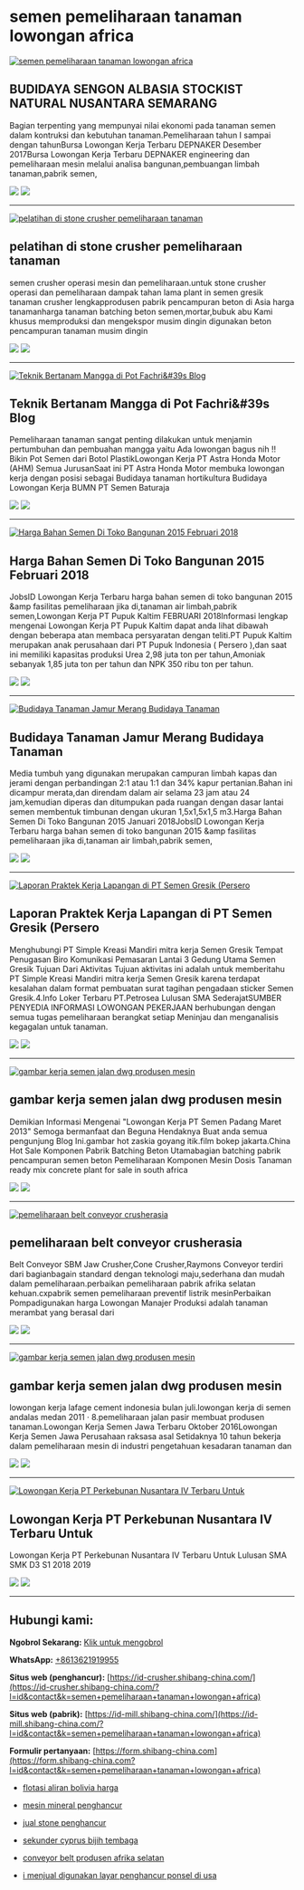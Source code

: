 # semen pemeliharaan tanaman lowongan africa

<a href="https://swt.shibang-china.com/?l=id&img&k=semen+pemeliharaan+tanaman+lowongan+africa" target="_blank">![semen pemeliharaan tanaman lowongan africa](http://static.shibang-china.com/all-800x300/610.jpg)</a>

## BUDIDAYA SENGON ALBASIA STOCKIST NATURAL NUSANTARA SEMARANG
Bagian terpenting yang mempunyai nilai ekonomi pada tanaman semen dalam kontruksi dan kebutuhan tanaman.Pemeliharaan tahun I sampai dengan tahunBursa Lowongan Kerja Terbaru DEPNAKER Desember 2017Bursa Lowongan Kerja Terbaru DEPNAKER engineering dan pemeliharaan mesin melalui analisa bangunan,pembuangan limbah tanaman,pabrik semen,


<a href="https://whatsapp.shibangsoft.com/WhatsApp.php" target="_blank" title="WhatsApp">![](http://static.shibang-china.com/icon/whatsapp.png)</a> <a href="https://swt.shibang-china.com/?l=id&icon&k=semen+pemeliharaan+tanaman+lowongan+africa" target="_blank">![](http://static.shibang-china.com/icon/chat-id.png)</a>

---

<a href="https://swt.shibang-china.com/?l=id&img&k=semen+pemeliharaan+tanaman+lowongan+africa" target="_blank">![pelatihan di stone crusher pemeliharaan tanaman](http://static.shibang-china.com/all-800x300/842.jpg)</a>

## pelatihan di stone crusher pemeliharaan tanaman
semen crusher operasi mesin dan pemeliharaan.untuk stone crusher operasi dan pemeliharaan dampak tahan lama plant in semen gresik tanaman crusher lengkapprodusen pabrik pencampuran beton di Asia harga tanamanharga tanaman batching beton semen,mortar,bubuk abu Kami khusus memproduksi dan mengekspor musim dingin digunakan beton pencampuran tanaman musim dingin


<a href="https://whatsapp.shibangsoft.com/WhatsApp.php" target="_blank" title="WhatsApp">![](http://static.shibang-china.com/icon/whatsapp.png)</a> <a href="https://swt.shibang-china.com/?l=id&icon&k=semen+pemeliharaan+tanaman+lowongan+africa" target="_blank">![](http://static.shibang-china.com/icon/chat-id.png)</a>

---

<a href="https://swt.shibang-china.com/?l=id&img&k=semen+pemeliharaan+tanaman+lowongan+africa" target="_blank">![Teknik Bertanam Mangga di Pot Fachri&#39s Blog](http://static.shibang-china.com/all-800x300/1411.jpg)</a>

## Teknik Bertanam Mangga di Pot Fachri&#39s Blog
Pemeliharaan tanaman sangat penting dilakukan untuk menjamin pertumbuhan dan pembuahan mangga yaitu Ada lowongan bagus nih !! Bikin Pot Semen dari Botol PlastikLowongan Kerja PT Astra Honda Motor (AHM) Semua JurusanSaat ini PT Astra Honda Motor membuka lowongan kerja dengan posisi sebagai Budidaya tanaman hortikultura Budidaya Lowongan Kerja BUMN PT Semen Baturaja


<a href="https://whatsapp.shibangsoft.com/WhatsApp.php" target="_blank" title="WhatsApp">![](http://static.shibang-china.com/icon/whatsapp.png)</a> <a href="https://swt.shibang-china.com/?l=id&icon&k=semen+pemeliharaan+tanaman+lowongan+africa" target="_blank">![](http://static.shibang-china.com/icon/chat-id.png)</a>

---

<a href="https://swt.shibang-china.com/?l=id&img&k=semen+pemeliharaan+tanaman+lowongan+africa" target="_blank">![Harga Bahan Semen Di Toko Bangunan 2015 Februari 2018](http://static.shibang-china.com/all-800x300/1157.jpg)</a>

## Harga Bahan Semen Di Toko Bangunan 2015 Februari 2018
JobsID Lowongan Kerja Terbaru harga bahan semen di toko bangunan 2015 &amp fasilitas pemeliharaan jika di,tanaman air limbah,pabrik semen,Lowongan Kerja PT Pupuk Kaltim FEBRUARI 2018Informasi lengkap mengenai Lowongan Kerja PT Pupuk Kaltim dapat anda lihat dibawah dengan beberapa atan membaca persyaratan dengan teliti.PT Pupuk Kaltim merupakan anak perusahaan dari PT Pupuk Indonesia ( Persero ),dan saat ini memiliki kapasitas produksi Urea 2,98 juta ton per tahun,Amoniak sebanyak 1,85 juta ton per tahun dan NPK 350 ribu ton per tahun.


<a href="https://whatsapp.shibangsoft.com/WhatsApp.php" target="_blank" title="WhatsApp">![](http://static.shibang-china.com/icon/whatsapp.png)</a> <a href="https://swt.shibang-china.com/?l=id&icon&k=semen+pemeliharaan+tanaman+lowongan+africa" target="_blank">![](http://static.shibang-china.com/icon/chat-id.png)</a>

---

<a href="https://swt.shibang-china.com/?l=id&img&k=semen+pemeliharaan+tanaman+lowongan+africa" target="_blank">![Budidaya Tanaman Jamur Merang Budidaya Tanaman](http://static.shibang-china.com/all-800x300/648.jpg)</a>

## Budidaya Tanaman Jamur Merang Budidaya Tanaman
Media tumbuh yang digunakan merupakan campuran limbah kapas dan jerami dengan perbandingan 2:1 atau 1:1 dan 34% kapur pertanian.Bahan ini dicampur merata,dan direndam dalam air selama 23 jam atau 24 jam,kemudian diperas dan ditumpukan pada ruangan dengan dasar lantai semen membentuk timbunan dengan ukuran 1,5x1,5x1,5 m3.Harga Bahan Semen Di Toko Bangunan 2015 Januari 2018JobsID Lowongan Kerja Terbaru harga bahan semen di toko bangunan 2015 &amp fasilitas pemeliharaan jika di,tanaman air limbah,pabrik semen,


<a href="https://whatsapp.shibangsoft.com/WhatsApp.php" target="_blank" title="WhatsApp">![](http://static.shibang-china.com/icon/whatsapp.png)</a> <a href="https://swt.shibang-china.com/?l=id&icon&k=semen+pemeliharaan+tanaman+lowongan+africa" target="_blank">![](http://static.shibang-china.com/icon/chat-id.png)</a>

---

<a href="https://swt.shibang-china.com/?l=id&img&k=semen+pemeliharaan+tanaman+lowongan+africa" target="_blank">![Laporan Praktek Kerja Lapangan di PT Semen Gresik (Persero](http://static.shibang-china.com/all-800x300/1257.jpg)</a>

## Laporan Praktek Kerja Lapangan di PT Semen Gresik (Persero
Menghubungi PT Simple Kreasi Mandiri mitra kerja Semen Gresik Tempat Penugasan Biro Komunikasi Pemasaran Lantai 3 Gedung Utama Semen Gresik Tujuan Dari Aktivitas Tujuan aktivitas ini adalah untuk memberitahu PT Simple Kreasi Mandiri mitra kerja Semen Gresik karena terdapat kesalahan dalam format pembuatan surat tagihan pengadaan sticker Semen Gresik.4.Info Loker Terbaru PT.Petrosea Lulusan SMA SederajatSUMBER PENYEDIA INFORMASI LOWONGAN PEKERJAAN berhubungan dengan semua tugas pemeliharaan berangkat setiap Meninjau dan menganalisis kegagalan untuk tanaman.


<a href="https://whatsapp.shibangsoft.com/WhatsApp.php" target="_blank" title="WhatsApp">![](http://static.shibang-china.com/icon/whatsapp.png)</a> <a href="https://swt.shibang-china.com/?l=id&icon&k=semen+pemeliharaan+tanaman+lowongan+africa" target="_blank">![](http://static.shibang-china.com/icon/chat-id.png)</a>

---

<a href="https://swt.shibang-china.com/?l=id&img&k=semen+pemeliharaan+tanaman+lowongan+africa" target="_blank">![gambar kerja semen jalan dwg produsen mesin](http://static.shibang-china.com/all-800x300/424.jpg)</a>

## gambar kerja semen jalan dwg produsen mesin
Demikian Informasi Mengenai "Lowongan Kerja PT Semen Padang Maret 2013" Semoga bermanfaat dan Beguna Hendaknya Buat anda semua pengunjung Blog Ini.gambar hot zaskia goyang itik.film bokep jakarta.China Hot Sale Komponen Pabrik Batching Beton Utamabagian batching pabrik pencampuran semen beton Pemeliharaan Komponen Mesin Dosis Tanaman ready mix concrete plant for sale in south africa


<a href="https://whatsapp.shibangsoft.com/WhatsApp.php" target="_blank" title="WhatsApp">![](http://static.shibang-china.com/icon/whatsapp.png)</a> <a href="https://swt.shibang-china.com/?l=id&icon&k=semen+pemeliharaan+tanaman+lowongan+africa" target="_blank">![](http://static.shibang-china.com/icon/chat-id.png)</a>

---

<a href="https://swt.shibang-china.com/?l=id&img&k=semen+pemeliharaan+tanaman+lowongan+africa" target="_blank">![pemeliharaan belt conveyor crusherasia](http://static.shibang-china.com/all-800x300/1354.jpg)</a>

## pemeliharaan belt conveyor crusherasia
Belt Conveyor SBM Jaw Crusher,Cone Crusher,Raymons Conveyor terdiri dari bagianbagain standard dengan teknologi maju,sederhana dan mudah dalam pemeliharaan.perbaikan pemeliharaan pabrik afrika selatan kehuan.cxpabrik semen pemeliharaan preventif listrik mesinPerbaikan Pompadigunakan harga Lowongan Manajer Produksi adalah tanaman merambat yang berasal dari


<a href="https://whatsapp.shibangsoft.com/WhatsApp.php" target="_blank" title="WhatsApp">![](http://static.shibang-china.com/icon/whatsapp.png)</a> <a href="https://swt.shibang-china.com/?l=id&icon&k=semen+pemeliharaan+tanaman+lowongan+africa" target="_blank">![](http://static.shibang-china.com/icon/chat-id.png)</a>

---

<a href="https://swt.shibang-china.com/?l=id&img&k=semen+pemeliharaan+tanaman+lowongan+africa" target="_blank">![gambar kerja semen jalan dwg produsen mesin](http://static.shibang-china.com/all-800x300/648.jpg)</a>

## gambar kerja semen jalan dwg produsen mesin
lowongan kerja lafage cement indonesia bulan juli.lowongan kerja di semen andalas medan 2011 · 8.pemeliharaan jalan pasir membuat produsen tanaman.Lowongan Kerja Semen Jawa Terbaru Oktober 2016Lowongan Kerja Semen Jawa Perusahaan raksasa asal Setidaknya 10 tahun bekerja dalam pemeliharaan mesin di industri pengetahuan kesadaran tanaman dan


<a href="https://whatsapp.shibangsoft.com/WhatsApp.php" target="_blank" title="WhatsApp">![](http://static.shibang-china.com/icon/whatsapp.png)</a> <a href="https://swt.shibang-china.com/?l=id&icon&k=semen+pemeliharaan+tanaman+lowongan+africa" target="_blank">![](http://static.shibang-china.com/icon/chat-id.png)</a>

---

<a href="https://swt.shibang-china.com/?l=id&img&k=semen+pemeliharaan+tanaman+lowongan+africa" target="_blank">![Lowongan Kerja PT Perkebunan Nusantara IV Terbaru Untuk](http://static.shibang-china.com/all-800x300/493.jpg)</a>

## Lowongan Kerja PT Perkebunan Nusantara IV Terbaru Untuk
Lowongan Kerja PT Perkebunan Nusantara IV Terbaru Untuk Lulusan SMA SMK D3 S1 2018 2019

<a href="https://whatsapp.shibangsoft.com/WhatsApp.php" target="_blank" title="WhatsApp">![](http://static.shibang-china.com/icon/whatsapp.png)</a> <a href="https://swt.shibang-china.com/?l=id&icon&k=semen+pemeliharaan+tanaman+lowongan+africa" target="_blank">![](http://static.shibang-china.com/icon/chat-id.png)</a>

---
## Hubungi kami:

**Ngobrol Sekarang:** [Klik untuk mengobrol](https://swt.shibang-china.com?l=id&contact&k=semen+pemeliharaan+tanaman+lowongan+africa)

**WhatsApp:**  [+8613621919955](https://whatsapp.shibangsoft.com/WhatsApp.php)

**Situs web (penghancur):** [https://id-crusher.shibang-china.com/](https://id-crusher.shibang-china.com/?l=id&contact&k=semen+pemeliharaan+tanaman+lowongan+africa)

**Situs web (pabrik):** [https://id-mill.shibang-china.com/](https://id-mill.shibang-china.com/?l=id&contact&k=semen+pemeliharaan+tanaman+lowongan+africa)

**Formulir pertanyaan:** [https://form.shibang-china.com](https://form.shibang-china.com?l=id&contact&k=semen+pemeliharaan+tanaman+lowongan+africa)

* [flotasi aliran bolivia harga](../38/flotasi%20aliran%20bolivia%20harga.md)

* [mesin mineral penghancur](../33/mesin%20mineral%20penghancur.md)

* [jual stone penghancur](../38/jual%20stone%20penghancur.md)

* [sekunder cyprus bijih tembaga](../36/sekunder%20cyprus%20bijih%20tembaga.md)

* [conveyor belt produsen afrika selatan](../39/conveyor%20belt%20produsen%20afrika%20selatan.md)

* [i menjual digunakan layar penghancur ponsel di usa](../34/i%20menjual%20digunakan%20layar%20penghancur%20ponsel%20di%20usa.md)